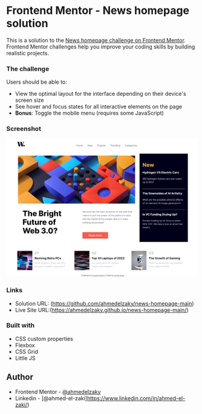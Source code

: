 # Frontend Mentor - News homepage solution

This is a solution to the [News homepage challenge on Frontend Mentor](https://www.frontendmentor.io/challenges/news-homepage-H6SWTa1MFl). Frontend Mentor challenges help you improve your coding skills by building realistic projects.

### The challenge

Users should be able to:

- View the optimal layout for the interface depending on their device's screen size
- See hover and focus states for all interactive elements on the page
- **Bonus**: Toggle the mobile menu (requires some JavaScript)

### Screenshot

![](./screenshot.png)

### Links

- Solution URL: (https://github.com/ahmedelzaky/news-homepage-main)
- Live Site URL:(https://ahmedelzaky.github.io/news-homepage-main/)

### Built with

- CSS custom properties
- Flexbox
- CSS Grid
- Little JS

## Author

- Frontend Mentor - [@ahmedelzaky](https://www.frontendmentor.io/profile/ahmedelzaky)
- Linkedin - [@ahmed-el-zaki]https://www.linkedin.com/in/ahmed-el-zaki/)
